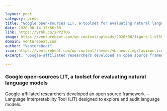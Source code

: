 ```yaml
---

layout: post
category: press
title: "Google open-sources LIT, a toolset for evaluating natural language models"
date: 2020-08-14 15:56:30
link: https://vrhk.co/2PP2TUG
image: https://venturebeat.com/wp-content/uploads/2020/08/figure-1-e1597419390343.png?w=1200&strip=all
domain: venturebeat.com
author: "VentureBeat"
icon: https://venturebeat.com/wp-content/themes/vb-news/img/favicon.ico
excerpt: "Google-affiliated researchers developed an open source framework -- Language Interpretability Tool (LIT) designed to explore and audit language models."

---
```


### Google open-sources LIT, a toolset for evaluating natural language models

Google-affiliated researchers developed an open source framework -- Language Interpretability Tool (LIT) designed to explore and audit language models.